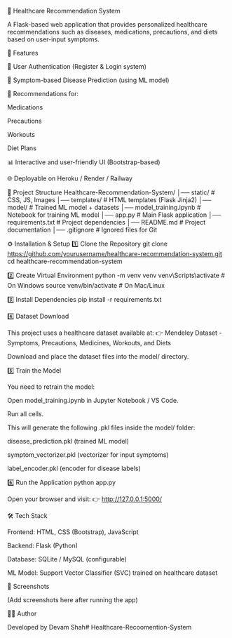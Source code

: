 🏥 Healthcare Recommendation System

A Flask-based web application that provides personalized healthcare recommendations such as diseases, medications, precautions, and diets based on user-input symptoms.

🚀 Features

🔐 User Authentication (Register & Login system)

🧾 Symptom-based Disease Prediction (using ML model)

💊 Recommendations for:

Medications

Precautions

Workouts

Diet Plans

📊 Interactive and user-friendly UI (Bootstrap-based)

🌐 Deployable on Heroku / Render / Railway

📂 Project Structure
Healthcare-Recommendation-System/
│── static/                # CSS, JS, Images
│── templates/             # HTML templates (Flask Jinja2)
│── model/                 # Trained ML model + datasets
│── model_training.ipynb   # Notebook for training ML model
│── app.py                 # Main Flask application
│── requirements.txt       # Project dependencies
│── README.md              # Project documentation
│── .gitignore             # Ignored files for Git

⚙️ Installation & Setup
1️⃣ Clone the Repository
git clone https://github.com/yourusername/healthcare-recommendation-system.git
cd healthcare-recommendation-system

2️⃣ Create Virtual Environment
python -m venv venv
venv\Scripts\activate   # On Windows
source venv/bin/activate # On Mac/Linux

3️⃣ Install Dependencies
pip install -r requirements.txt

4️⃣ Dataset Download

This project uses a healthcare dataset available at:
👉 Mendeley Dataset - Symptoms, Precautions, Medicines, Workouts, and Diets

Download and place the dataset files into the model/ directory.

5️⃣ Train the Model 

You need to retrain the model:

Open model_training.ipynb in Jupyter Notebook / VS Code.

Run all cells.

This will generate the following .pkl files inside the model/ folder:

disease_prediction.pkl (trained ML model)

symptom_vectorizer.pkl (vectorizer for input symptoms)

label_encoder.pkl (encoder for disease labels)

6️⃣ Run the Application
python app.py


Open your browser and visit:
👉 http://127.0.0.1:5000/

🛠️ Tech Stack

Frontend: HTML, CSS (Bootstrap), JavaScript

Backend: Flask (Python)

Database: SQLite / MySQL (configurable)

ML Model: Support Vector Classifier (SVC) trained on healthcare dataset

📸 Screenshots

(Add screenshots here after running the app)

👨‍💻 Author

Developed by Devam Shah# Healthcare-Recoomention-System
